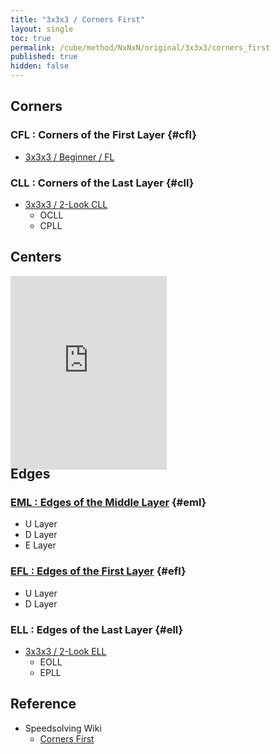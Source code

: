 ```yaml
---
title: "3x3x3 / Corners First"
layout: single
toc: true
permalink: /cube/method/NxNxN/original/3x3x3/corners_first
published: true
hidden: false
---
```


<head>
  <base target="_blank">
  <style>
    .iframe-wrapper {
      overflow      : hidden;
      margin-bottom : -35px;
    }
    iframe {
      width         : 250px;
      height        : 330px;
      margin-top    : -20px;
      border        : none;
    }
  </style>
</head>



## Corners

### CFL : Corners of the First Layer {#cfl}

- [3x3x3 / Beginner / FL](/cube/method/NxNxN/original/3x3x3/beginner/fl)

### CLL : Corners of the Last Layer {#cll}

- [3x3x3 / 2-Look CLL](/cube/method/NxNxN/original/3x3x3/2_look_cll)
  - OCLL
  - CPLL



## Centers

<div class="iframe-wrapper">
  <iframe
    scrolling="no"
    src="https://ruwix.com/widget/3d/?alg=M2%20E2&colored=U*/cm%20D*/cm%20F%20B%20L%20R&setupmoves=x2%20y2&hover=9&speed=500&flags=canvas"
  ></iframe>
</div>



## Edges

### [EML : Edges of the Middle Layer](/cube/method/NxNxN/original/3x3x3/corners_first/eml) {#eml}

- U Layer
- D Layer
- E Layer

### [EFL : Edges of the First Layer](/cube/method/NxNxN/original/3x3x3/corners_first/efl) {#efl}

- U Layer
- D Layer

### ELL : Edges of the Last Layer {#ell}

- [3x3x3 / 2-Look ELL](/cube/method/NxNxN/original/3x3x3/2_look_ell)
  - EOLL
  - EPLL



## Reference

- Speedsolving Wiki
  - [Corners First](https://www.speedsolving.com/wiki/index.php/Corners_First)
